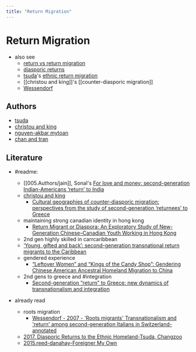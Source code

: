 ```yaml
---
title: "Return Migration"
---
```


# Return Migration
- also see
	- [return vs return migration](009.Themes/return%20vs%20return%20migration.md)
	- [diasporic returns](diasporic%20returns)
	- [tsuda](005.Authors/tsuda.md)'s [ethnic return migration](001.Notes/ethnic%20return%20migration.md)
	- [[christou and king]]'s [[counter-diasporic migration]]
	- [Wessendorf](005.Authors/Wessendorf.md)
		
	

## Authors
- [tsuda](005.Authors/tsuda.md)
- [christou and king](christou%20and%20king)
- [nguyen-akbar mytoan](005.Authors/nguyen-akbar%20mytoan.md)
- [chan and tran](005.Authors/chan%20and%20tran.md)

## Literature
- #readme:
	- [[005.Authors/jain]], Sonal's [For love and money: second-generation Indian-Americans ‘return’ to India](https://www.semanticscholar.org/paper/c1df19bebefe430c333efb8794c25beb0b4d2eb6)
	- [christou and king](christou%20and%20king)
		- [Cultural geographies of counter-diasporic migration: perspectives from the study of second-generation ‘returnees’ to Greece](https://www.semanticscholar.org/paper/7be8bfc8f4ddab35d6efbfdc3373b4121def05a3)
	- maintaining strong canadian identity in hong kong
		- [Return Migrant or Diaspora: An Exploratory Study of New-Generation Chinese–Canadian Youth Working in Hong Kong](https://www.semanticscholar.org/paper/1e90ea59a710ed081bc80d0be05a646baf37d17a)
	- 2nd gen highly skilled in carrcaribbean
	- [‘Young, gifted and back’: second-generation transnational return migrants to the Caribbean](https://www.semanticscholar.org/paper/277c7b6181e5e879e150f4f3e2ece817889968c6)
	- gendered experience
		- [“Leftover Women” and “Kings of the Candy Shop”: Gendering Chinese American Ancestral Homeland Migration to China](https://www.semanticscholar.org/paper/07680f21741e07f2692bdff9ccc8cc677247085b)
	- 2nd gens to greece and #integration
		- [Second-generation “return” to Greece: new dynamics of transnationalism and integration](https://www.semanticscholar.org/paper/2f9cbc2453940f9ee39c0debadf4e9387755e7de)

- already read
	- roots migration
		- [Wessendorf - 2007 - 'Roots migrants' Transnationalism and 'return' among second-generation Italians in Switzerland-annotated](Attachments/PDFs/Wessendorf%20-%202007%20-%20'Roots%20migrants'%20Transnationalism%20and%20'return'%20among%20second-generation%20Italians%20in%20Switzerland-annotated.pdf)
	- [2017. Diasporic Returns to the Ethnic Homeland-Tsuda, Changzoo](002.LiteratureNotes/2017.%20Diasporic%20Returns%20to%20the%20Ethnic%20Homeland-Tsuda,%20Changzoo.md)
	- [2015.reed-danahay-Foreigner My Own](002.LiteratureNotes/2015.reed-danahay-Foreigner%20My%20Own.md)
	